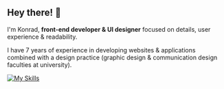 ## Hey there! 👋

I'm Konrad, **front-end developer & UI designer** focused on details, user experience & readability. 

I have 7 years of experience in developing websites & applications combined with a design practice (graphic design & communication design faculties at university). 

[![My Skills](https://skillicons.dev/icons?i=js,jquery,vue,nuxtjs,html,css,sass,wordpress&theme=dark)](https://skillicons.dev)
